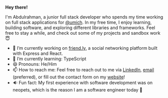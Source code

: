 **Hey there!** 

I'm Abdulrahman, a junior full stack developer who spends my time working on full stack applications for [@umich](https://github.com/umich). In my free time, I enjoy learning, building software, and exploring different libraries and frameworks. Feel free to stay a while, and check out some of my projects and sandbox work 😇

- 🔭 I’m currently working on [friend.ly](https://github.com/abdultolba/social-mern), a social networking platform built with Express and React.
- 🌱 I’m currently learning: TypeScript
- 😄 Pronouns: He/Him
- 📫 How to reach me: Feel free to reach out to me via [LinkedIn](https://www.linkedin.com/in/abdultolba), [email](mailto:abdultolba@gmail.com) (preferred), or fill out the contact form on my [website](https://abdultolba.dev)!
- 🔉 Fun fact: My first experience with software development was on neopets, which is the reason I am a software engineer today 🥳
